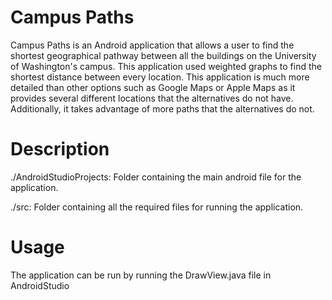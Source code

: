 # Campus Paths

Campus Paths is an Android application that allows a user to find the shortest geographical pathway between all the buildings on the University of Washington's campus. This application used weighted graphs to find the shortest distance between every location. This application is much more detailed than other options such as Google Maps or Apple Maps as it provides several different locations that the alternatives do not have. Additionally, it takes advantage of more paths that the alternatives do not.

# Description

./AndroidStudioProjects: Folder containing the main android file for the application.

./src: Folder containing all the required files for running the application.

# Usage

The application can be run by running the DrawView.java file in AndroidStudio
